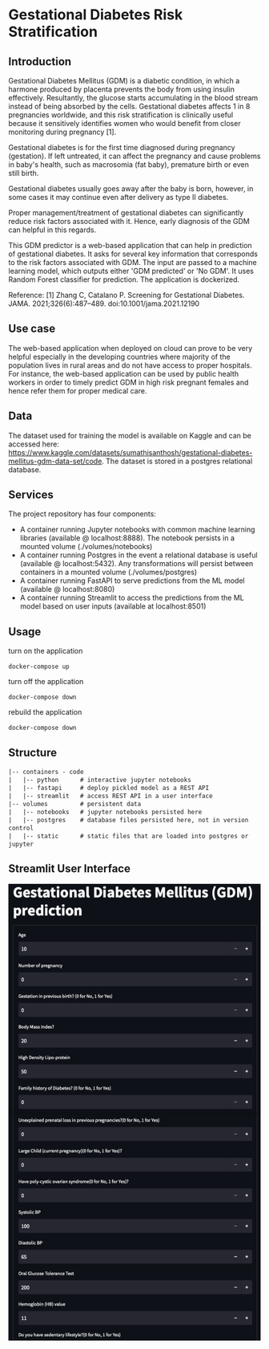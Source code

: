 # Gestational Diabetes Risk Stratification

## Introduction

Gestational Diabetes Mellitus (GDM) is a diabetic condition, in which a harmone produced by placenta prevents the body from using insulin effectively. Resultantly, the glucose starts accumulating in the blood stream instead of being absorbed by the cells. Gestational diabetes affects 1 in 8 pregnancies worldwide, and this risk stratification is clinically useful because it sensitively identifies women who would benefit from closer monitoring during pregnancy [1].

Gestational diabetes is for the first time diagnosed during pregnancy (gestation). If left untreated, it can affect the pregnancy and cause problems in baby's health, such as macrosomia (fat baby), premature birth or even still birth.

Gestational diabetes usually goes away after the baby is born, however, in some cases it may continue even after delivery as type II diabetes.

Proper management/treatment of gestational diabetes can significantly reduce risk factors associated with it. Hence, early diagnosis of the GDM can helpful in this regards. 

This GDM predictor is a web-based application that can help in prediction of gestational diabetes. It asks for several key information that corresponds to the risk factors associated with GDM. The input are passed to a machine learning model, which outputs either 'GDM predicted' or 'No GDM'. It uses Random Forest classifier for prediction. The application is dockerized.

Reference:
[1] Zhang C, Catalano P. Screening for Gestational Diabetes. JAMA. 2021;326(6):487–489. doi:10.1001/jama.2021.12190


## Use case

The web-based application when deployed on cloud can prove to be very helpful especially in the developing countries where majority of the population lives in rural areas and do not have access to proper hospitals. For instance, the web-based application can be used by public health workers in order to timely predict GDM in high risk pregnant females and hence refer them for proper medical care.


## Data

The dataset used for training the model is available on Kaggle and can be accessed here: https://www.kaggle.com/datasets/sumathisanthosh/gestational-diabetes-mellitus-gdm-data-set/code. The dataset is stored in a postgres relational database.

## Services

The project repository has four components:

- A container running Jupyter notebooks with common machine learning libraries (available @ localhost:8888).  The notebook persists in a mounted volume (./volumes/notebooks)
- A container running Postgres in the event a relational database is useful (available @ localhost:5432).  Any transformations will persist between containers in a mounted volume (./volumes/postgres)
- A container running FastAPI to serve predictions from the ML model (available @ localhost:8080)
- A container running Streamlit to access the predictions from the ML model based on user inputs (available at localhost:8501)

## Usage

turn on the application 
```
docker-compose up 
```

turn off the application
```
docker-compose down
```

rebuild the application
```
docker-compose down
```


## Structure

```
|-- containers - code
|   |-- python      # interactive jupyter notebooks
|   |-- fastapi     # deploy pickled model as a REST API 
|   |-- streamlit   # access REST API in a user interface 
|-- volumes         # persistent data
|   |-- notebooks   # jupyter notebooks persisted here
|   |-- postgres    # database files persisted here, not in version control
|   |-- static      # static files that are loaded into postgres or jupyter
```


## Streamlit User Interface

![](./resources/streamlit.png)
